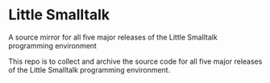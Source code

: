 # Little Smalltalk
A source mirror for all five major releases of the Little Smalltalk programming environment

This repo is to collect and archive the source code for all five major releases of the Little
Smalltalk programming environment.
